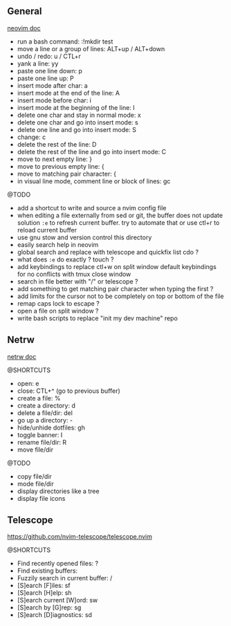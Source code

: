 ## General
[neovim doc](https://neovim.io/doc/)
- run a bash command: :!mkdir test
- move a line or a group of lines: ALT+up / ALT+down
- undo / redo: u / CTL+r
- yank a line: yy
- paste one line down: p
- paste one line up: P
- insert mode after char: a
- insert mode at the end of the line: A
- insert mode before char: i
- insert mode at the beginning of the line: I
- delete one char and stay in normal mode: x
- delete one char and go into insert mode: s
- delete one line and go into insert mode: S
- change: c
- delete the rest of the line: D
- delete the rest of the line and go into insert mode: C
- move to next empty line: }
- move to previous empty line: {
- move to matching pair character: {
- in visual line mode, comment line or block of lines: <leader>gc

@TODO
- add a shortcut to write and source a nvim config file
- when editing a file externally from sed or git, the buffer does not update
solution `:e` to refresh current buffer. try to automate that or use ctl+r to reload current buffer
- use gnu stow and version control this directory
- easily search help in neovim
- global search and replace with telescope and quickfix list cdo ?
- what does `:e` do exactly ? touch ?
- add keybindings to replace ctl+w on split window default keybindings for no conflicts with tmux close window
- search in file better with "/" or telescope ? 
- add something to get matching pair character when typing the first ?
- add limits for the cursor not to be completely on top or bottom of the file
- remap caps lock to escape ?
- open a file on split window ?
- write bash scripts to replace "init my dev machine" repo

## Netrw
[netrw doc](https://neovim.io/doc/user/pi_netrw.html)

@SHORTCUTS
- open: <leader>e
- close: CTL+^ (go to previous buffer)
- create a file: %
- create a directory: d
- delete a file/dir: del
- go up a directory: -
- hide/unhide dotfiles: gh
- toggle banner: I
- rename file/dir: R
- move file/dir

@TODO
- copy file/dir
- mode file/dir
- display directories like a tree
- display file icons

## Telescope
https://github.com/nvim-telescope/telescope.nvim

@SHORTCUTS
- Find recently opened files: <leader>? 
- Find existing buffers: <leader><leader> 
- Fuzzily search in current buffer: <leader>/
- [S]earch [F]iles: <leader>sf
- [S]earch [H]elp: <leader>sh
- [S]earch current [W]ord: <leader>sw
- [S]earch by [G]rep: <leader>sg
- [S]earch [D]iagnostics: <leader>sd

